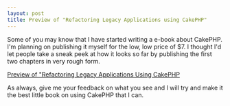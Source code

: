 ```yaml
--- 
layout: post
title: Preview of "Refactoring Legacy Applications using CakePHP"
---
```

<p>Some of you may know that I have started writing a e-book about CakePHP.  I'm planning on publishing it myself for the low, low price of $7.  I thought I'd let people take a sneak peek at how it looks so far by publishing the first two chapters in very rough form.
</p>
<p>
<a href="http://cakebook.s3.amazonaws.com/cakephp_book.pdf" class="s3-link">Preview of "Refactoring Legacy Applications Using CakePHP</a> 
</p>
<p>
As always, give me your feedback on what you see and I will try and make it the best little book on using CakePHP that I can.
</p>
